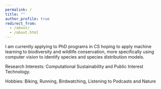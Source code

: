 ```yaml
---
permalink: /
title: ""
author_profile: true
redirect_from: 
  - /about/
  - /about.html
---
```


I am currently applying to PhD programs in CS hoping to apply machine learning to biodiversity and wildlife conservation, more specifically using computer vision to identify species and species distribution models.

Research Interests: Computational Sustainability and Public Interest Technology.

Hobbies: Biking, Running, Birdwatching, Listening to Podcasts and Nature
